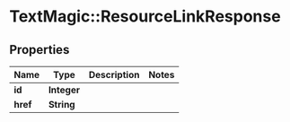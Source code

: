 # TextMagic::ResourceLinkResponse

## Properties
Name | Type | Description | Notes
------------ | ------------- | ------------- | -------------
**id** | **Integer** |  | 
**href** | **String** |  | 


